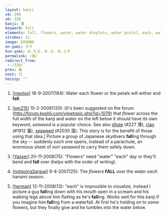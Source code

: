 ```yaml
---
layout: kanji
v4: 299
v6: 320
kanji: 落
keyword: fall
elements: fall, flowers, water, water droplets, water pistol, each, walking legs, mouth
strokes: 12
image: E890BD
on-yomi: ラク
kun-yomi: お.ちる、お.ち、お.とす
permalink: /落/
redirect_from:
 - /320/
prev: 条
next: 冗
heisig: ""
---
```


1) [<a href="http://kanji.koohii.com/profile/meolox">meolox</a>] 18-9-2007(184): Water each flower or the petals will wither and<strong> fall</strong>.

2) [<a href="http://kanji.koohii.com/profile/pm215">pm215</a>] 15-2-2008(120): [It&#039;s been suggested on the forum (<a href="http://forum.koohii.com/viewtopic.php?id=1079">http://forum.koohii.com/viewtopic.php?id=1079</a>) that <em>flower</em> across the full width of the kanji and <em>water</em> on the left below it should have its own keyword; <em>seaweed</em> is a popular choice. See also <a href="../v4/227.html">dilute</a> (#227 薄), <a href="../v4/1912.html">clan</a> (#1912 藩), <a href="../v4/2035.html">seaweed</a> (#2035 藻). This story is for the benefit of those using that idea.] Picture a group of Japanese skydivers <strong>fall</strong>ing through the sky -- suddenly <em>each</em> one opens, instead of a parachute, an enormous sheet of nori <em>seaweed</em> to carry them safely down.

3) [<a href="http://kanji.koohii.com/profile/Yasser">Yasser</a>] 20-11-2008(75): &quot;Flowers&quot; need &quot;water&quot; &quot;each&quot; day or they&#039;ll bend and<strong> fall</strong> over (helps with the order of writing).

4) [<a href="http://kanji.koohii.com/profile/notgoing2argue">notgoing2argue</a>] 9-4-2007(25): The <em>flowers</em><strong> FALL</strong> over the <em>water each</em> hanami season.

5) [<a href="http://kanji.koohii.com/profile/herman">herman</a>] 12-11-2008(13): &quot;each&quot; is impossible to visualize, instead I picture a guy<strong> fall</strong>ing down with his mouth open in a scream and his walking legs above him flailing as he&#039;s<strong> fall</strong>ing. Works well for this kanji if you imagine him<strong> fall</strong>ing from a waterfall. At first he&#039;s holding on to some flowers, but they finally give and he tumbles into the water below.

